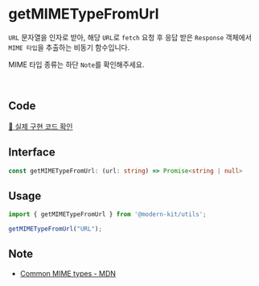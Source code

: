 # getMIMETypeFromUrl

`URL` 문자열을 인자로 받아, 해당 `URL`로 `fetch` 요청 후 응답 받은 `Response` 객체에서 `MIME 타입`을 추출하는 비동기 함수입니다. 

MIME 타입 종류는 하단 `Note`를 확인해주세요.

<br />

## Code
[🔗 실제 구현 코드 확인](https://github.com/modern-agile-team/modern-kit/blob/main/packages/utils/src/file/getMIMETypeFromUrl/index.ts)

## Interface
```ts title="typescript"
const getMIMETypeFromUrl: (url: string) => Promise<string | null>
```

## Usage
```ts title="typescript"
import { getMIMETypeFromUrl } from '@modern-kit/utils';

getMIMETypeFromUrl("URL");
```

## Note
- [Common MIME types - MDN](https://developer.mozilla.org/en-US/docs/Web/HTTP/Basics_of_HTTP/MIME_types/Common_types)
